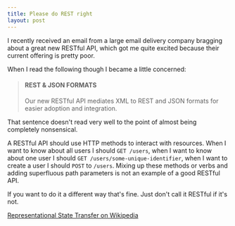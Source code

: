 ```yaml
---
title: Please do REST right
layout: post
---
```


I recently received an email from a large email delivery company
bragging about a great new RESTful API, which got me quite excited
because their current offering is pretty poor.

When I read the following though I became a little concerned:

> #### REST & JSON FORMATS
>
> Our new RESTful API mediates XML to REST and JSON formats for easier
> adoption and integration.

That sentence doesn't read very well to the point of almost being
completely nonsensical.

A RESTful API should use HTTP methods to interact with resources. When I
want to know about all users I should `GET /users`, when I want to know
about one user I should `GET /users/some-unique-identifier`, when I want
to create a user I should `POST` to `/users`. Mixing up these methods or
verbs and adding superfluous path parameters is not an example of a good
RESTful API.

If you want to do it a different way that's fine. Just don't call it
RESTful if it's not.

[Representational State Transfer on Wikipedia](http://en.wikipedia.org/wiki/Representational_State_Transfer#RESTful_web_services)
